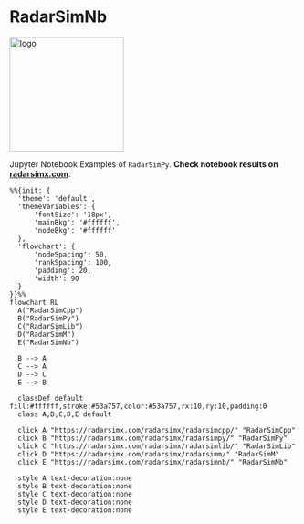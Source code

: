 # RadarSimNb

<img src="https://github.com/radarsimx/radarsimpy/blob/master/assets/radarsimnb.svg" alt="logo" width="200"/>

Jupyter Notebook Examples of `RadarSimPy`. **Check notebook results on [radarsimx.com](https://radarsimx.com/category/examples/)**.

```mermaid
%%{init: {
  'theme': 'default',
  'themeVariables': { 
      'fontSize': '18px',
      'mainBkg': '#ffffff',
      'nodeBkg': '#ffffff'
  },
  'flowchart': {
      'nodeSpacing': 50,
      'rankSpacing': 100,
      'padding': 20,
      'width': 90
  }
}}%%
flowchart RL
  A("RadarSimCpp")
  B("RadarSimPy")
  C("RadarSimLib")
  D("RadarSimM")
  E("RadarSimNb")
  
  B --> A
  C --> A
  D --> C
  E --> B

  classDef default fill:#ffffff,stroke:#53a757,color:#53a757,rx:10,ry:10,padding:0
  class A,B,C,D,E default

  click A "https://radarsimx.com/radarsimx/radarsimcpp/" "RadarSimCpp"
  click B "https://radarsimx.com/radarsimx/radarsimpy/" "RadarSimPy"
  click C "https://radarsimx.com/radarsimx/radarsimlib/" "RadarSimLib"
  click D "https://radarsimx.com/radarsimx/radarsimm/" "RadarSimM"
  click E "https://radarsimx.com/radarsimx/radarsimnb/" "RadarSimNb"

  style A text-decoration:none
  style B text-decoration:none
  style C text-decoration:none
  style D text-decoration:none
  style E text-decoration:none
```
